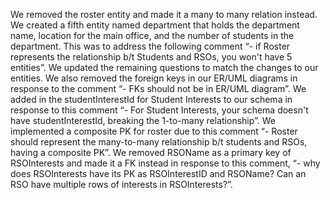 We removed the roster entity and made it a many to many relation instead. We created
a fifth entity named department that holds the department name, location for the main
office, and the number of students in the department. This was to address the following
comment “- if Roster represents the relationship b/t Students and RSOs, you won't have
5 entities”.
We updated the remaining questions to match the changes to our entities. We also
removed the foreign keys in our ER/UML diagrams in response to the comment “- FKs
should not be in ER/UML diagram”.
We added in the studentInterestId for Student Interests to our schema in response to
this comment “- For Student Interests, your schema doesn't have studentInterestId,
breaking the 1-to-many relationship”.
We implemented a composite PK for roster due to this comment “- Roster should
represent the many-to-many relationship b/t students and RSOs, having a composite
PK”.
We removed RSOName as a primary key of RSOInterests and made it a FK instead in
response to this comment, “- why does RSOInterests have its PK as RSOInterestID and
RSOName? Can an RSO have multiple rows of interests in RSOInterests?”.
